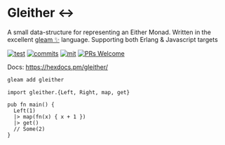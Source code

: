 # Gleither ↔️

A small data-structure for representing an Either Monad. Written in the excellent [gleam ✨](https://gleam.run/) language. Supporting both Erlang & Javascript targets

[![test](https://github.com/bwireman/gleither/actions/workflows/test.yml/badge.svg)](https://github.com/bwireman/gleither/actions/workflows/test.yml)
[![commits](https://img.shields.io/github/last-commit/bwireman/gleither)](https://github.com/bwireman/gleither/commit/main)
[![mit](https://img.shields.io/github/license/bwireman/gleither?color=brightgreen)](https://github.com/bwireman/gleither/blob/main/LICENSE)
[![PRs Welcome](https://img.shields.io/badge/PRs-welcome-brightgreen)](http://makeapullrequest.com)

Docs: https://hexdocs.pm/gleither/

```sh
gleam add gleither
```
```gleam
import gleither.{Left, Right, map, get}

pub fn main() {
  Left(1)
  |> map(fn(x) { x + 1 })
  |> get()
  // Some(2)
}
```
